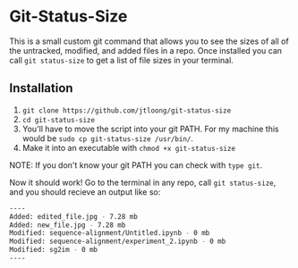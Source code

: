 # Git-Status-Size

This is a small custom git command that allows you to see the sizes of all of the untracked, modified, and added files in a repo. Once installed you can call `git status-size` to get a list of file sizes in your terminal.

## Installation

1. `git clone https://github.com/jtloong/git-status-size`
2. `cd git-status-size`
3. You'll have to move the script into your git PATH. For my machine this would be `sudo cp git-status-size /usr/bin/`.
4. Make it into an executable with `chmod +x git-status-size`

NOTE: If you don't know your git PATH you can check with `type git`.

Now it should work! Go to  the terminal in any repo, call `git status-size`, and you should recieve an output like so:

```bash
----
Added: edited_file.jpg - 7.28 mb
Added: new_file.jpg - 7.28 mb
Modified: sequence-alignment/Untitled.ipynb - 0 mb
Modified: sequence-alignment/experiment_2.ipynb - 0 mb
Modified: sg2im - 0 mb
----
```
